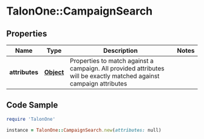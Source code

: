 # TalonOne::CampaignSearch

## Properties

Name | Type | Description | Notes
------------ | ------------- | ------------- | -------------
**attributes** | [**Object**](.md) | Properties to match against a campaign. All provided attributes will be exactly matched against campaign attributes | 

## Code Sample

```ruby
require 'TalonOne'

instance = TalonOne::CampaignSearch.new(attributes: null)
```


